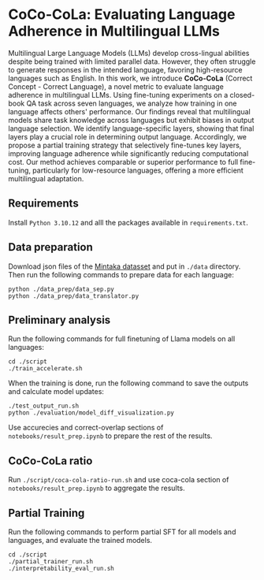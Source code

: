 # CoCo-CoLa: Evaluating Language Adherence in Multilingual LLMs  
Multilingual Large Language Models (LLMs) develop cross-lingual abilities despite being trained with limited parallel data. However, they often struggle to generate responses in the intended language, favoring high-resource languages such as English. In this work, we introduce **CoCo-CoLa** (Correct Concept - Correct Language), a novel metric to evaluate language adherence in multilingual LLMs. Using fine-tuning experiments on a closed-book QA task across seven languages, we analyze how training in one language affects others' performance. Our findings reveal that multilingual models share task knowledge across languages but exhibit biases in output language selection. We identify language-specific layers, showing that final layers play a crucial role in determining output language. Accordingly, we propose a partial training strategy that selectively fine-tunes key layers, improving language adherence while significantly reducing computational cost. Our method achieves comparable or superior performance to full fine-tuning, particularly for low-resource languages, offering a more efficient multilingual adaptation.

## Requirements  
Install ```Python 3.10.12``` and alll the packages available in ```requirements.txt```.  

## Data preparation  
Download json files of the [Mintaka datasset](https://huggingface.co/datasets/jinaai/mintakaqa) and put in ```./data``` directory. Then run the following commands to prepare data for each language:  
```
python ./data_prep/data_sep.py
python ./data_prep/data_translator.py
```

## Preliminary analysis  
Run the following commands for full finetuning of Llama models on all languages:  
```
cd ./script
./train_accelerate.sh
```
When the training is done, run the following command to save the outputs and calculate model updates:  
```
./test_output_run.sh
python ./evaluation/model_diff_visualization.py
```
Use accurecies and correct-overlap sections of ```notebooks/result_prep.ipynb``` to prepare the rest of the results.  

## CoCo-CoLa ratio  
Run ```./script/coca-cola-ratio-run.sh``` and use coca-cola section of ```notebooks/result_prep.ipynb``` to aggregate the results.  

## Partial Training  
Run the following commands to perform partial SFT for all models and languages, and evaluate the trained models.  
```
cd ./script
./partial_trainer_run.sh
./interpretability_eval_run.sh
```
